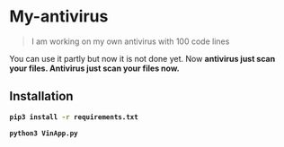 # My-antivirus

> I am working on my own antivirus with 100 code lines

You can use it partly but now it is not done yet. Now <b>antivirus<b> just scan your files. Antivirus just scan your files now.

## Installation

```bash
pip3 install -r requirements.txt
```

```bash
python3 VinApp.py
```
